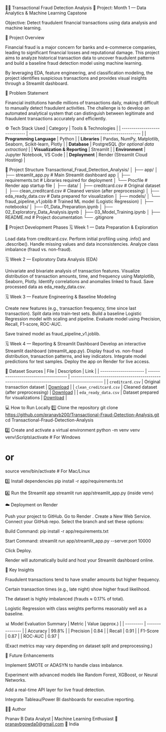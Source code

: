 🕵️‍♂️ Transactional Fraud Detection Analysis
📅 Project: Month 1 — Data Analytics & Machine Learning Capstone

Objective: Detect fraudulent financial transactions using data analysis and machine learning.

🧠 Project Overview

Financial fraud is a major concern for banks and e-commerce companies, leading to significant financial losses and reputational damage.
This project aims to analyze historical transaction data to uncover fraudulent patterns and build a baseline fraud detection model using machine learning.

By leveraging EDA, feature engineering, and classification modeling, the project identifies suspicious transactions and provides visual insights through a Streamlit dashboard.

🧩 Problem Statement

Financial institutions handle millions of transactions daily, making it difficult to manually detect fraudulent activities.
The challenge is to develop an automated analytical system that can distinguish between legitimate and fraudulent transactions accurately and efficiently.

⚙️ Tech Stack Used
| Category                      | Tools & Technologies                                     |
| ----------------------------- | -------------------------------------------------------- |
| **Programming Language**      | Python                                                   |
| **Libraries**                 | Pandas, NumPy, Matplotlib, Seaborn, Scikit-learn, Plotly |
| **Database**                  | PostgreSQL *(for optional data extraction)*              |
| **Visualization & Reporting** | Streamlit                                                |
| **Environment**               | Jupyter Notebook, VS Code                                |
| **Deployment**                | Render (Streamlit Cloud Hosting)                         |

🧱 Project Structure
Transactional_Fraud_Detection_Analysis/
│
├── app/
│   ├── streamlit_app.py              # Main Streamlit dashboard app
│   ├── requirements.txt              # Libraries required for deployment
│   └── Procfile                      # Render app startup file
│
├── data/
│   ├── creditcard.csv                # Original dataset
│   ├── clean_creditcard.csv          # Cleaned version (after preprocessing)
│   ├── eda_ready_data.csv            # Data prepared for visualization
│
├── models/
│   └── fraud_pipeline_v1.joblib      # Trained ML model (Logistic Regression)
│
├── notebooks/
│   ├── 01_Data_Preparation.ipynb
│   ├── 02_Exploratory_Data_Analysis.ipynb
│   ├── 03_Model_Training.ipynb
│
├── README.md                         # Project documentation
└── .gitignore

🚀 Project Development Phases
🗓️ Week 1 — Data Preparation & Exploration

Load data from creditcard.csv.
Perform initial profiling using .info() and .describe().
Handle missing values and data inconsistencies.
Analyze class imbalance (fraud vs. non-fraud).

🗓️ Week 2 — Exploratory Data Analysis (EDA)

Univariate and bivariate analysis of transaction features.
Visualize distribution of transaction amounts, time, and frequency using Matplotlib, Seaborn, Plotly.
Identify correlations and anomalies linked to fraud.
Save processed data as eda_ready_data.csv.

🗓️ Week 3 — Feature Engineering & Baseline Modeling

Create new features (e.g., transaction frequency, time since last transaction).
Split data into train-test sets.
Build a baseline Logistic Regression model with scaling and pipeline.
Evaluate model using Precision, Recall, F1-score, ROC-AUC.

Save trained model as fraud_pipeline_v1.joblib.

🗓️ Week 4 — Reporting & Streamlit Dashboard
Develop an interactive Streamlit dashboard (streamlit_app.py).
Display fraud vs. non-fraud distribution, transaction patterns, and key indicators.
Integrate model predictions for test samples.
Deploy the app on Render for live access.

📂 Dataset Sources
| File                   | Description                           | Link                                                                                           |
| ---------------------- | ------------------------------------- | ---------------------------------------------------------------------------------------------- |
| `creditcard.csv`       | Original transaction dataset          | [Download](https://drive.google.com/file/d/18F13C4FhUGn22ZwvuN0w1NYzEWxznYj-/view?usp=sharing) |
| `clean_creditcard.csv` | Cleaned dataset (after preprocessing) | [Download](https://drive.google.com/file/d/1VKx5NhSRvKhZOojgAbfYmgSASg2N0NpJ/view?usp=sharing) |
| `eda_ready_data.csv`   | Dataset prepared for visualizations   | [Download](https://drive.google.com/file/d/1nFSSB-AkT_DpxRK4hKi1Gro0BSq7RtNw/view?usp=sharing) |


💻 How to Run Locally
1️⃣ Clone the repository
git clone https://github.com/pranavb200/Transactional-Fraud-Detection-Analysis.git
cd Transactional-Fraud-Detection-Analysis

2️⃣ Create and activate a virtual environment
python -m venv venv
venv\Scripts\activate   # For Windows
# or
source venv/bin/activate  # For Mac/Linux

3️⃣ Install dependencies
pip install -r app/requirements.txt

4️⃣ Run the Streamlit app
streamlit run app/streamlit_app.py  (inside venv)

☁️ Deployment on Render

Push your project to GitHub.
Go to Render
.
Create a New Web Service.
Connect your GitHub repo.
Select the branch and set these options:

Build Command: pip install -r app/requirements.txt

Start Command: streamlit run app/streamlit_app.py --server.port 10000

Click Deploy.

Render will automatically build and host your Streamlit dashboard online.

🧾 Key Insights

Fraudulent transactions tend to have smaller amounts but higher frequency.

Certain transaction times (e.g., late night) show higher fraud likelihood.

The dataset is highly imbalanced (frauds ≈ 0.17% of total).

Logistic Regression with class weights performs reasonably well as a baseline.

📊 Model Evaluation Summary
| Metric    | Value (approx.) |
| --------- | --------------- |
| Accuracy  | 99.8%           |
| Precision | 0.84            |
| Recall    | 0.91            |
| F1-Score  | 0.87            |
| ROC-AUC   | 0.97            |

(Exact metrics may vary depending on dataset split and preprocessing.)

🧰 Future Enhancements

Implement SMOTE or ADASYN to handle class imbalance.

Experiment with advanced models like Random Forest, XGBoost, or Neural Networks.

Add a real-time API layer for live fraud detection.

Integrate Tableau/Power BI dashboards for executive reporting.

👨‍💻 Author

Pranav B
Data Analyst | Machine Learning Enthusiast
📧 pranavbgowda0@gmail.com
📍 India
